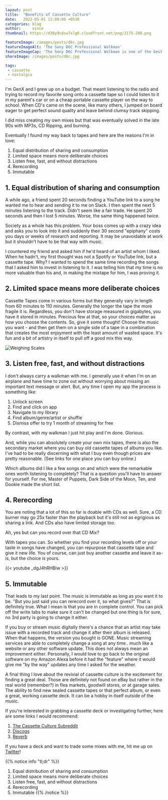 ```yaml
---
layout: post
title:  "Benefits of Cassette Culture"
date:   2022-05-01 12:00:00 +0530
categories: blog
author:     vince
thumbnail: https://d30y9cdsu7xlg0.cloudfront.net/png/2175-200.png

featureImage: /images/posts/d6c.jpg
featureImageAlt: 'The Sony D6C Professional Walkman'
featureImageCap: 'The Sony D6C Professional Walkman is one of the best for recording cassette tapes'
shareImage: /images/posts/d6c.jpg

tags:
 - cassette
 - nostalgia
---
```


I'm GenX and I grew up on a budget. That meant listening to the radio and trying to record my favorite song onto a cassette tape so I could listen to it in my parent's car or on a cheap portable cassette player on the way to school. When CD's came on the scene, like many others, I jumped on board eager to get perfect sound quality and leave behind clumsy track skipping.

I did miss creating my own mixes but that was eventually solved in the late 90s with MP3s, CD Ripping, and burning. 

Eventually I found my way back to tapes and here are the reasons I'm in love:

1. Equal distribution of sharing and consumption
2. Limited space means more deliberate choices
3. Listen free, fast, and without distractions
4. Rerecording
5. Immutable

## 1.  Equal distribution of sharing and consumption
A while ago, a friend spent 20 seconds finding a YouTube link to a song he wanted me to hear and sending it to me on Slack. I then spent the next 5 minutes listening to the track. Didn't seem like a fair trade. He spent 20 seconds and then I lost 5 minutes. Worse, the same thing happened twice.

Society as a whole has this problem. Your boss comes up with a crazy idea and asks you to look into it and suddenly their 30 second "epiphany" costs you days or weeks of research and reporting. It may be unavoidable at work but it shouldn't have to be that way with music.

I countered my friend and asked him if he'd heard of an artist whom I liked. When he hadn't, my first thought was not a Spotify or YouTube link, but a cassette tape. Why? I wanted to spend the same time recording the songs that I asked him to invest in listening to it. I was telling him that my time is no more valuable than his and, in making the mixtape for him, I was proving it.

## 2. Limited space means more deliberate choices
Cassette Tapes come in various forms but they generally vary in length from 60 minutes to 110 minutes. Generally the longer the tape the more fragile it is. Regardless, you don't have storage measured in gigabytes, you have it stored in minutes. Precious few at that, so your choices matter as how you choose the contents. So, give it some thought! Choose the music you want - and then get them on a single side of a tape in a combination that creates the most enjoyment with the least amount of wasted space. It's fun and a bit of artistry in itself to pull off a good mix this way.

![Weighing Scales](https://pngimg.com/uploads/scales/scales_PNG24.png "You must carefully weigh your choices and balance the time creating your tape with listening to it")

## 3. Listen free, fast, and without distractions
I don't always carry a walkman with me. I generally use it when I'm on an airplane and have time to zone out without worrying about missing an important text message or alert. But, any time I open my app the process is something like:

1. Unlock screen
2. Find and click on app
3. Navigate to my library
4. Find album/genre/artist or shuffle
5. Dismiss offer to try 1 month of streaming for free

By contrast, with my walkman I just hit play and I'm done. Glorious.

And, while you can absolutely create your own mix tapes, there is also the secondary market where you can buy old cassette tapes of albums you like. I've had to be really discerning with what I buy even though prices are pretty reasonable. (See links for one place you can buy online.)

Which albums did I like a few songs on and which were the remarkable ones worth listening to completely? That is a question you'll have to answer for yourself. For me, Master of Puppets, Dark Side of the Moon, Ten, and Dookie made the short list.

## 4. Rerecording
You are noting that a lot of this so far is doable with CDs as well. Sure, a CD burner may go 25x faster than the playback but it's still not as egrigious as sharing a link. And CDs also have limited storage too.

Ah, yes but can you record over that CD Mix?

With tapes you can. So whether you find your recording levels off or your taste in songs have changed, you can repurpose that cassette tape and give it new life. You of course, can just buy another cassette and leave it as-is, but the choice is yours.

{{< youtube _dgJ4hRHBiw >}}


## 5. Immutable
That leads to my last point. The music is immutable as long as you want it to be. "But you just said you can rerecord over it, so what gives?" That is definitely true. What I mean is that you are in complete control. You can pick off the write tabs to make sure it can't be changed but one thing is for sure, no 3rd party is going to change it either. 

If you buy or stream music digitally there's a chance that an artist may take issue with a recorded track and change it after their album is released. When that happens, the version you bought is GONE. Music streaming services are able to completely change a song at any time.. much like a website or any other software update. This does not always mean an improvement either. Personally, I would love to go back to the original software on my Amazon Alexa before it had the "feature" where it would give me "by the way" updates any time I asked for the weather.

A final thing I love about the revivial of cassette culture is the excitement for finding a great deal. Those are definitely not found on eBay but rather in the real world (remember?) in flea markets, goodwill stores, or at garage sales. The ability to find new sealed cassette tapes or that perfect album, or even a great, working cassette deck. It can be a hobby in itself outside of the music.

If you're interested in grabbing a cassette deck or investigating further, here are some links I would recommend:

1. [The Cassette Culture Subreddit](https://www.reddit.com/r/cassetteculture/)
2. [Discogs](https://www.discogs.com)
3. [Reverb](https://reverb.com/)

If you have a deck and want to trade some mixes with me, hit me up on [Twitter](https://twitter.com/vwadhwani)!

{{% notice info "tl;dr" %}}
  1. Equal distribution of sharing and consumption
  2. Limited space means more deliberate choices
  3. Listen free, fast, and without distractions
  4. Rerecording
  5. Immutable
{{% /notice %}}
